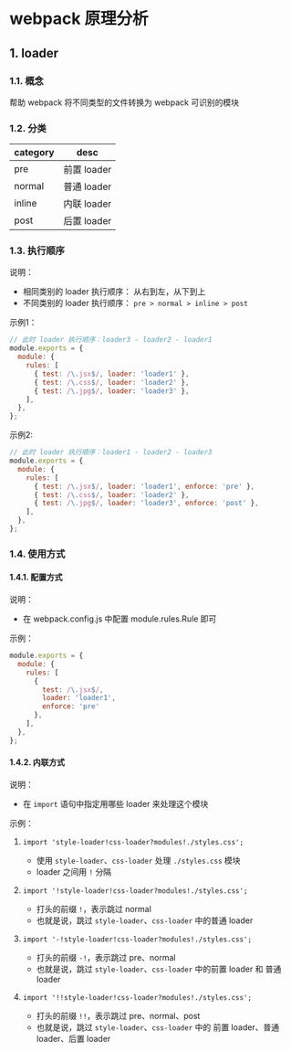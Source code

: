 # webpack 原理分析

## 1. loader

### 1.1. 概念

帮助 webpack 将不同类型的文件转换为 webpack 可识别的模块

### 1.2. 分类

| category | desc      |
|----------|-----------|
| pre      | 前置 loader |
| normal   | 普通 loader |
| inline   | 内联 loader |
| post     | 后置 loader |

### 1.3. 执行顺序

说明：

* 相同类别的 loader 执行顺序： 从右到左，从下到上
* 不同类别的 loader 执行顺序： `pre > normal > inline > post`

示例1：

```javascript
// 此时 loader 执行顺序：loader3 - loader2 - loader1
module.exports = {
  module: {
    rules: [
      { test: /\.jsx$/, loader: 'loader1' },
      { test: /\.css$/, loader: 'loader2' },
      { test: /\.jpg$/, loader: 'loader3' },
    ],
  },
};
```

示例2:

```javascript
// 此时 loader 执行顺序：loader1 - loader2 - loader3
module.exports = {
  module: {
    rules: [
      { test: /\.jsx$/, loader: 'loader1', enforce: 'pre' },
      { test: /\.css$/, loader: 'loader2' },
      { test: /\.jpg$/, loader: 'loader3', enforce: 'post' },
    ],
  },
};
```

### 1.4. 使用方式

#### 1.4.1. 配置方式

说明：

* 在 webpack.config.js 中配置 module.rules.Rule 即可

示例：

```javascript
module.exports = {
  module: {
    rules: [
      { 
        test: /\.jsx$/, 
        loader: 'loader1', 
        enforce: 'pre' 
      },
    ],
  },
};
```

#### 1.4.2. 内联方式

说明：

* 在 `import` 语句中指定用哪些 loader 来处理这个模块

示例：

1. `import 'style-loader!css-loader?modules!./styles.css';`

   * 使用 `style-loader`、`css-loader` 处理 `./styles.css` 模块
   * loader 之间用 `!` 分隔

2. `import '!style-loader!css-loader?modules!./styles.css';`
    
    * 打头的前缀 `!`，表示跳过 normal 
    * 也就是说，跳过 `style-loader`、`css-loader` 中的普通 loader

3. `import '-!style-loader!css-loader?modules!./styles.css';`

   * 打头的前缀 `-!`，表示跳过 pre、normal 
   * 也就是说，跳过 `style-loader`、`css-loader` 中的前置 loader 和 普通 loader

4. `import '!!style-loader!css-loader?modules!./styles.css';`

   * 打头的前缀 `!!`，表示跳过 pre、normal、post
   * 也就是说，跳过 `style-loader`、`css-loader` 中的 前置 loader、普通 loader、后置 loader
